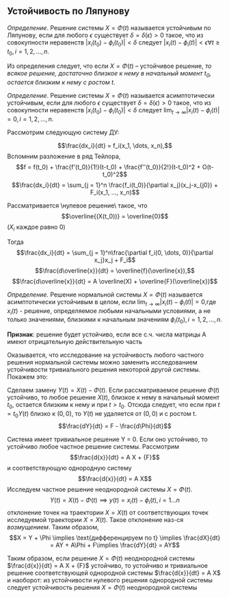 ## Устойчивость по Ляпунову
*Определение*. Решение системы $X = \Phi(t)$ называется устойчивым по Ляпунову, если для любого $\epsilon$ существует $\delta = \delta(\epsilon)>0$ такое, что из совокупности неравенств $|x_i(t_0)-\phi_i(t_0)|<\delta$ следует $|x_i(t) - \phi_i(t)|<\epsilon \forall t\geq t_0, i = 1, 2, \dots, n$.

Из определения следует, что если $X = \Phi(t)$ – устойчивое решение, *то всякое решение, достаточно близкое к нему в начальный момент $t_0$, остается близким к нему с ростом t.*

*Определение*. Решение системы $X = \Phi(t)$ называется асимптотически устойчивым, если для любого $\epsilon$ существует $\delta = \delta(\epsilon)>0$ такое, что из совокупности неравенств $|x_i(t_0)-\phi_i(t_0)|<\delta$ следует $\lim_{t\to\infty} |x_i(t) - \phi_i(t)|=0, i = 1, 2, \dots, n$.

Рассмотрим следующую систему ДУ:

$$\frac{dx_i}{dt} = f_i(x_1, \dots, x_n),$$
Вспомним разложение в ряд Тейлора,
$$f = f(t_0) + \frac{f'(t_0)}{1!}(t-t_0) + \frac{f''(t_0)}{2!}(t-t_0)^2 + O(t-t_0)^2$$
$$\frac{dx_i}{dt} = \sum_{j = 1}^n \frac{f_i(t_0)}{\partial x_j}(x_j-x_{j0}) + F_i(x_1, ..., x_n)$$

Рассматривается \нулевое решение\ такое, что $$\overline{(X(t_0))} = \overline{0}$$ ($X_i$ каждое равно 0)

Тогда 
$$\frac{dx_i}{dt} = \sum_{j = 1}^n\frac{\partial f_i(0, \dots, 0)}{\partial x_j}x_j + F_i$$
$$\frac{d\overline{x}}{dt} = \overline{f}(\overline{x}),$$
$$\frac{d\overline{x}}{dt} = A \overline(X) + \overline{F}(\overline{x})$$

*Определение.* Решение нормальной системы $X = \Phi(t)$
называется асимптотически устойчивым в целом, если $\lim_{t\to\infty} |x_i(t) - \phi_i(t)|=0$,где $x_i(t)$ - решение, определяемое любыми начальными условиями, а не только значениями, близкими к начальным значениям $\phi_i(t_0), i = 1, 2, \dots, n$.

**Признак**: решение будет устойчиво, если все с.ч. числа матрицы А имеют отрицательную действительную часть

Оказывается, что исследование на устойчивость любого частного решения нормальной системы можно заменить исследованием устойчивости тривиального решения некоторой другой системы. Покажем это:

Сделаем замену $Y(t) = X(t) - \Phi(t)$. Если рассматриваемое решение $\Phi(t)$ устойчиво, то любое решение $X(t)$, близкое к нему в начальный момент $t_0$, остается близким к нему и при $t> t_0$. Отсюда следует, что если при $t = t_0 Y(t)$ близко к $(0,0)$, то $Y(t)$ не удаляется от $(0,0)$ и с ростом t.
$$\frac{dY}{dt} = F - \frac{d\Phi}{dt}$$

Система имеет тривиальное решение Y = 0. Если оно устойчиво, то устойчиво любое частное решение системы.
Рассмотрим $$\frac{d{x}}{dt} = A X + {F}$$
и соответствующую однородную систему
$$\frac{d{x}}{dt} = A X$$
Исследуем частное решение неоднородной системы $X = \Phi(t)$. $$Y(t) = X(t) - \Phi(t)\implies y(t) = x_i(t) - \phi_i(t), i=1\dots n$$
отклонение точек на траектории $X = X(t)$ от соответствующих точек исследуемой траектории $X = X(t)$. Такое отклонение наз-ся *возмущением*. Таким образом,
$$X = Y + \Phi \implies \text{дифференцируем по t} \implies \frac{dX}{dt} = AY + A\Phi + F\implies \frac{dY}{dt} = AY$$

Таким образом, если решение $X = \Phi(t)$ неоднородной системы $\frac{d{x}}{dt} = A X + {F}$ устойчиво, то устойчиво и тривиальное решение соответствующей однородной системы $\frac{d{x}}{dt} = A X$ и наоборот: из устойчивости нулевого решения однородной системы следует устойчивость решения 
$X = \Phi(t)$ неоднородной системы 